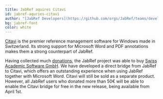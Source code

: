 ```yaml
---
title: JabRef aquires Citavi
id: jabref-aquries-citavi
author: "[JabRef Developers](https://github.com/orgs/JabRef/teams/developers)"
bg: jabref-font
color: white
---
```


[Citavi](https://en.wikipedia.org/wiki/Citavi) is the premier reference management software for Windows made in Switzerland.
Its strong support for Microsoft Word and PDF annotations makes them a strong counterpart of JabRef.

Having collected much [donations](http://donations.jabref.org/), the JabRef project was able to buy [Swiss Academic Software GmbH](https://www.citavi.com/de/swiss-academic-software.html).
We have developed a direct bridge from JabRef to Citavi, which offers an outstanding experience when using JabRef together with Microsoft Word.
Citavi will still be sold as a separate product.
However, all JabRef users who donated more than 50€ will be able to enable the Citavi bridge for free in the new release, being available from April 1st.

